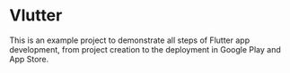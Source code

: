 # Vlutter
This is an example project to demonstrate all steps of Flutter app development, from project creation to the deployment in Google Play and App Store.
